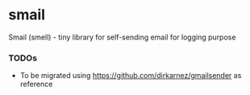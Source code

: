 smail
=====
Smail (smell) - tiny library for self-sending email for logging purpose

### TODOs
- To be migrated using https://github.com/dirkarnez/gmailsender as reference
